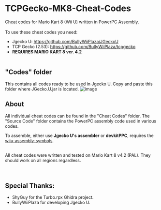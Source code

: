 # TCPGecko-MK8-Cheat-Codes
Cheat codes for Mario Kart 8 (Wii U) written in PowerPC Assembly.
<br/><br/>
To use these cheat codes you need:

- Jgecko U: https://github.com/BullyWiiPlaza/JGeckoU
- TCP Gecko (2.53): https://github.com/BullyWiiPlaza/tcpgecko
- **REQUIRES MARIO KART 8 ver. 4.2**
<br/><br/>

## "Codes" folder
This contains all codes ready to be used in Jgecko U.
Copy and paste this folder where JGecko.U.jar is located.
![image](https://i.imgur.com/9wuqQ7x.png)
<br/>
## About
All individual cheat codes can be found in the "Cheat Codes" folder.
The "Source Code" folder contains the PowerPC assembly code used in various codes.

To assemble, either use **Jgecko U's assembler** or **devkitPPC**, requires the [wiiu-assembly-symbols](https://github.com/Mewtality/wiiu-assembly-symbols).
<br /><br />

All cheat codes were written and tested on Mario Kart 8 v4.2 (PAL). They should work on all regions regardless.
<br/><br/><br/>

## Special Thanks:
- ShyGuy for the Turbo.rpx Ghidra project.
- BullyWiiPlaza for developing Jgecko U.
